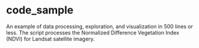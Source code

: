 # code_sample
An example of data processing, exploration, and visualization in 500 lines or less. The script processes the Normalized Difference Vegetation Index (NDVI) for Landsat satellite imagery.
